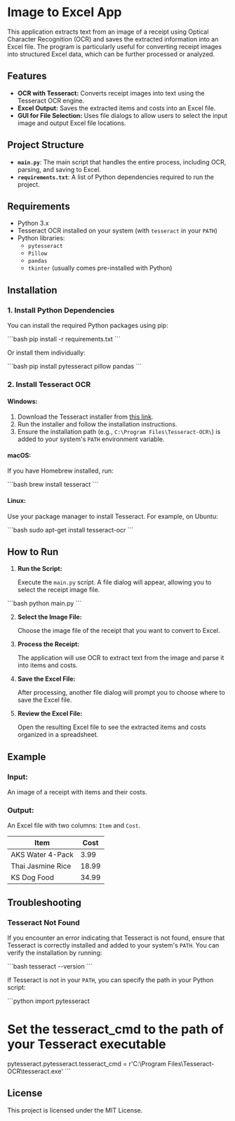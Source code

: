 
# Image to Excel App

This application extracts text from an image of a receipt using Optical Character Recognition (OCR) and saves the extracted information into an Excel file. The program is particularly useful for converting receipt images into structured Excel data, which can be further processed or analyzed.

## Features

- **OCR with Tesseract:** Converts receipt images into text using the Tesseract OCR engine.
- **Excel Output:** Saves the extracted items and costs into an Excel file.
- **GUI for File Selection:** Uses file dialogs to allow users to select the input image and output Excel file locations.

## Project Structure

- **`main.py`**: The main script that handles the entire process, including OCR, parsing, and saving to Excel.
- **`requirements.txt`**: A list of Python dependencies required to run the project.

## Requirements

- Python 3.x
- Tesseract OCR installed on your system (with `tesseract` in your `PATH`)
- Python libraries:
  - `pytesseract`
  - `Pillow`
  - `pandas`
  - `tkinter` (usually comes pre-installed with Python)

## Installation

### 1. Install Python Dependencies

You can install the required Python packages using pip:

\`\`\`bash
pip install -r requirements.txt
\`\`\`

Or install them individually:

\`\`\`bash
pip install pytesseract pillow pandas
\`\`\`

### 2. Install Tesseract OCR

#### **Windows:**

1. Download the Tesseract installer from [this link](https://github.com/UB-Mannheim/tesseract/wiki).
2. Run the installer and follow the installation instructions.
3. Ensure the installation path (e.g., `C:\Program Files\Tesseract-OCR\`) is added to your system's `PATH` environment variable.

#### **macOS:**

If you have Homebrew installed, run:

\`\`\`bash
brew install tesseract
\`\`\`

#### **Linux:**

Use your package manager to install Tesseract. For example, on Ubuntu:

\`\`\`bash
sudo apt-get install tesseract-ocr
\`\`\`

## How to Run

1. **Run the Script:**

   Execute the `main.py` script. A file dialog will appear, allowing you to select the receipt image file.

\`\`\`bash
python main.py
\`\`\`

2. **Select the Image File:**

   Choose the image file of the receipt that you want to convert to Excel.

3. **Process the Receipt:**

   The application will use OCR to extract text from the image and parse it into items and costs.

4. **Save the Excel File:**

   After processing, another file dialog will prompt you to choose where to save the Excel file.

5. **Review the Excel File:**

   Open the resulting Excel file to see the extracted items and costs organized in a spreadsheet.

## Example

### Input:

An image of a receipt with items and their costs.

### Output:

An Excel file with two columns: `Item` and `Cost`.

| Item               | Cost |
|--------------------|------|
| AKS Water 4-Pack   | 3.99 |
| Thai Jasmine Rice  | 18.99|
| KS Dog Food        | 34.99|

## Troubleshooting

### Tesseract Not Found

If you encounter an error indicating that Tesseract is not found, ensure that Tesseract is correctly installed and added to your system's `PATH`. You can verify the installation by running:

\`\`\`bash
tesseract --version
\`\`\`

If Tesseract is not in your `PATH`, you can specify the path in your Python script:

\`\`\`python
import pytesseract

# Set the tesseract_cmd to the path of your Tesseract executable
pytesseract.pytesseract.tesseract_cmd = r'C:\Program Files\Tesseract-OCR\tesseract.exe'
\`\`\`

## License

This project is licensed under the MIT License.
